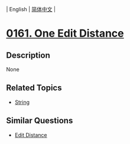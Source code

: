 
| English | [简体中文](README.md) |
# [0161. One Edit Distance](https://leetcode-cn.com/problems/one-edit-distance/)
## Description
None
## Related Topics
- [String](https://leetcode-cn.com/tag/string)
## Similar Questions
- [Edit Distance](../edit-distance/README_EN.md)
